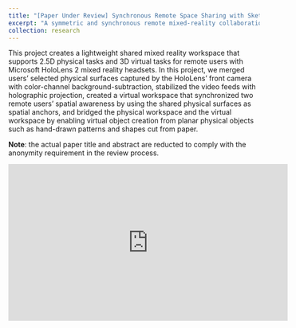 ```yaml
---
title: "[Paper Under Review] Synchronous Remote Space Sharing with Sketch-based Virtual Content Creation"
excerpt: "A symmetric and synchronous remote mixed-reality collaboration system with minimal requirement on spatial similarity, and coupled with ad-hoc sketch-based virtual content creation. Currently in review and resubmission (R&R) phase at CHI 2023<br/><img src='/images/sharespace.png' width='800'><br/>[[video](https://youtu.be/V75vpEOLAp4)][[project page](http://peter-pater.github.io/research/research-3/)]"
collection: research
---
```


<!-- Immersive augmented reality systems enable users to seamlessly overlay virtual content onto their physical environments. However, remote collaboration in immersive AR is limited by misalignment between distinct physical environments, forcing users to rely heavily on virtual content or essentially identical physical spaces. We present <i>ShareSpace</i>, a head-mounted mixed reality system that establishes a shared workspace between two remote users anchored on a physical plane in each environment, such as a desk or a wall. The head-stabilized video feed of each user’s physical surface is overlaid virtually on the other side, creating a shared view of the physical space, while virtual objects can be created and manipulated in the shared reference frame. We discuss the design, implementation, and interaction capabilities of our prototype. We demonstrate the utility of ShareSpace through four example applications and a qualitative user study. -->

This project creates a lightweight shared mixed reality workspace that supports 2.5D physical tasks and 3D virtual tasks for remote users with Microsoft HoloLens 2 mixed reality headsets. In this project, we merged users’ selected physical surfaces captured by the HoloLens’ front camera with color-channel background-subtraction, stabilized the video feeds with holographic projection, created a virtual workspace that synchronized two remote users’ spatial awareness by using the shared physical surfaces as spatial anchors, and bridged the physical workspace and the virtual workspace by enabling virtual object creation from planar physical objects such as hand-drawn patterns and shapes cut from paper.

<b>Note</b>: the actual paper title and abstract are reducted to comply with the anonymity requirement in the review process.

<iframe width="560" height="315" src="https://www.youtube.com/embed/V75vpEOLAp4" title="YouTube video player" frameborder="0" allow="accelerometer; autoplay; clipboard-write; encrypted-media; gyroscope; picture-in-picture" allowfullscreen></iframe>

